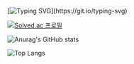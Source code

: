 [![Typing SVG](https://readme-typing-svg.demolab.com?font=Fira+Code&size=18&duration=1000&pause=2000&color=2CF796&width=435&lines=Stand+on+the+shoulders+of+giants.)](https://git.io/typing-svg)

[![Solved.ac
프로필](http://mazassumnida.wtf/api/v2/generate_badge?boj={sgrhee333})](https://solved.ac/{sgrhee333})

![Anurag's GitHub stats](https://github-readme-stats.vercel.app/api?username=seungdeng&show_icons=true&theme=radical)

![Top Langs](https://github-readme-stats.vercel.app/api/top-langs/?username=seungdeng)


